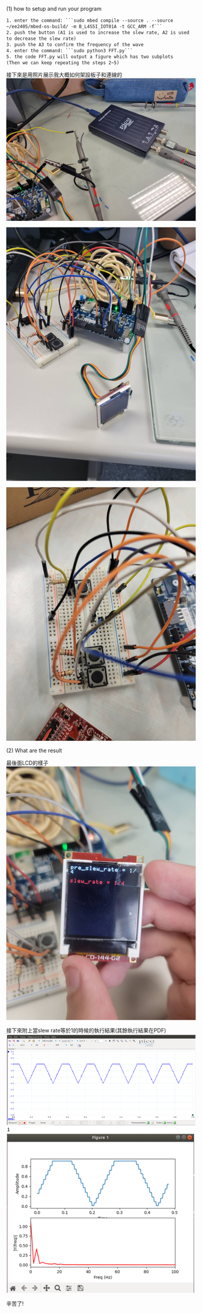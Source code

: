 (1) how to setup and run your program<br>

	1. enter the command: ```sudo mbed compile --source . --source ~/ee2405/mbed-os-build/ -m B_L4S5I_IOT01A -t GCC_ARM -f```
	2. push the button (A1 is used to increase the slew rate, A2 is used to decrease the slew rate)
	3. push the A3 to confirm the frequency of the wave
	4. enter the command: ```sudo python3 FFT.py```
	5. the code FFT.py will output a figure which has two subplots
	(Then we can keep repeating the steps 2~5)
	
接下來是用照片展示我大概如何架設板子和連線的<br>
![image](https://github.com/EricChenSudo/mid1/blob/master/picture/330871.jpg)

![image](https://github.com/EricChenSudo/mid1/blob/master/picture/330874.jpg)

![image](https://github.com/EricChenSudo/mid1/blob/master/picture/330877.jpg)
	   

(2) What are the result<br>

最後面LCD的樣子<br>
![image](https://github.com/EricChenSudo/mid1/blob/master/picture/330867.jpg)

接下來附上當slew rate等於1的時候的執行結果(其餘執行結果在PDF)<br>
![image](https://github.com/EricChenSudo/mid1/blob/master/picture/%E8%9E%A2%E5%B9%95%E6%93%B7%E5%8F%96%E7%95%AB%E9%9D%A2%202021-04-07%20190300.png)
![image](https://github.com/EricChenSudo/mid1/blob/master/picture/%E8%9E%A2%E5%B9%95%E6%93%B7%E5%8F%96%E7%95%AB%E9%9D%A2%202021-04-07%20190656.png)

辛苦了!<br>
	
